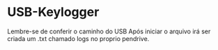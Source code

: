 # USB-Keylogger
Lembre-se de conferir o caminho do USB
Após iniciar o arquivo irá ser criada um .txt chamado logs no proprio pendrive.

